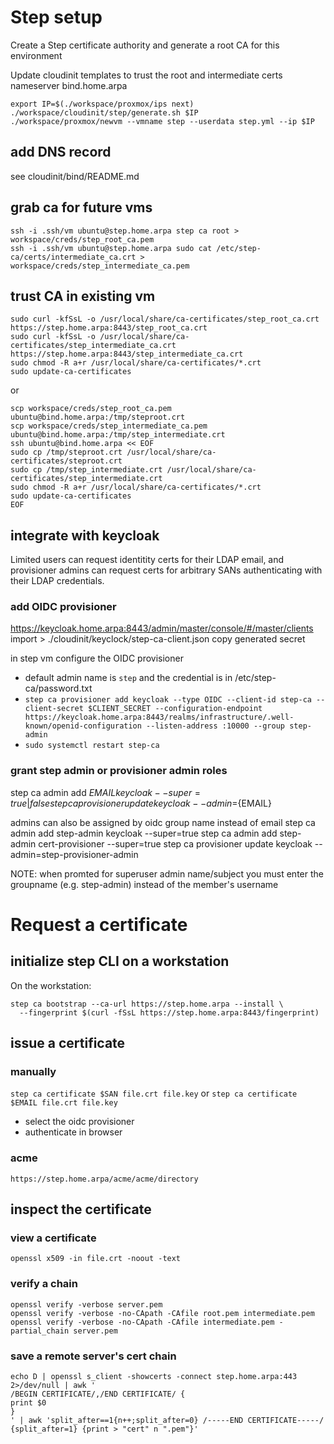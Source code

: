 # Step setup

Create a Step certificate authority and generate a root CA for this environment

Update cloudinit templates to trust the root and intermediate certs
nameserver bind.home.arpa

```
export IP=$(./workspace/proxmox/ips next)
./workspace/cloudinit/step/generate.sh $IP
./workspace/proxmox/newvm --vmname step --userdata step.yml --ip $IP
```

## add DNS record
see cloudinit/bind/README.md

## grab ca for future vms
```
ssh -i .ssh/vm ubuntu@step.home.arpa step ca root > workspace/creds/step_root_ca.pem
ssh -i .ssh/vm ubuntu@step.home.arpa sudo cat /etc/step-ca/certs/intermediate_ca.crt > workspace/creds/step_intermediate_ca.pem
```

## trust CA in existing vm
```
sudo curl -kfSsL -o /usr/local/share/ca-certificates/step_root_ca.crt https://step.home.arpa:8443/step_root_ca.crt
sudo curl -kfSsL -o /usr/local/share/ca-certificates/step_intermediate_ca.crt https://step.home.arpa:8443/step_intermediate_ca.crt
sudo chmod -R a+r /usr/local/share/ca-certificates/*.crt
sudo update-ca-certificates
```
or
```
scp workspace/creds/step_root_ca.pem ubuntu@bind.home.arpa:/tmp/steproot.crt
scp workspace/creds/step_intermediate_ca.pem ubuntu@bind.home.arpa:/tmp/step_intermediate.crt
ssh ubuntu@bind.home.arpa << EOF
sudo cp /tmp/steproot.crt /usr/local/share/ca-certificates/steproot.crt
sudo cp /tmp/step_intermediate.crt /usr/local/share/ca-certificates/step_intermediate.crt
sudo chmod -R a+r /usr/local/share/ca-certificates/*.crt
sudo update-ca-certificates
EOF
```

## integrate with keycloak

Limited users can request identitity certs for their LDAP email, and provisioner admins can request certs for arbitrary SANs authenticating with their LDAP credentials.

### add OIDC provisioner
https://keycloak.home.arpa:8443/admin/master/console/#/master/clients
import > ./cloudinit/keyclock/step-ca-client.json
copy generated secret

in step vm configure the OIDC provisioner
* default admin name is `step` and the credential is in /etc/step-ca/password.txt
* `step ca provisioner add keycloak --type OIDC --client-id step-ca --client-secret $CLIENT_SECRET --configuration-endpoint https://keycloak.home.arpa:8443/realms/infrastructure/.well-known/openid-configuration --listen-address :10000 --group step-admin`
* `sudo systemctl restart step-ca`

### grant step admin or provisioner admin roles
step ca admin add ${EMAIL} keycloak --super=true|false
step ca provisioner update keycloak --admin=${EMAIL}

admins can also be assigned by oidc group name instead of email
step ca admin add step-admin keycloak --super=true
step ca admin add step-admin cert-provisioner --super=true
step ca provisioner update keycloak --admin=step-provisioner-admin

NOTE: when promted for superuser admin name/subject you must enter the groupname (e.g. step-admin) instead of the member's username

# Request a certificate
## initialize step CLI on a workstation

On the workstation:
```
step ca bootstrap --ca-url https://step.home.arpa --install \
  --fingerprint $(curl -fSsL https://step.home.arpa:8443/fingerprint)
```

## issue a certificate

### manually
`step ca certificate $SAN file.crt file.key`
or
`step ca certificate $EMAIL file.crt file.key`

* select the oidc provisioner
* authenticate in browser

### acme
`https://step.home.arpa/acme/acme/directory`

## inspect the certificate

### view a certificate
`openssl x509 -in file.crt -noout -text`

### verify a chain
```
openssl verify -verbose server.pem
openssl verify -verbose -no-CApath -CAfile root.pem intermediate.pem
openssl verify -verbose -no-CApath -CAfile intermediate.pem -partial_chain server.pem
```

### save a remote server's cert chain
```
echo D | openssl s_client -showcerts -connect step.home.arpa:443 2>/dev/null | awk '
/BEGIN CERTIFICATE/,/END CERTIFICATE/ {
print $0
}
' | awk 'split_after==1{n++;split_after=0} /-----END CERTIFICATE-----/ {split_after=1} {print > "cert" n ".pem"}'
```